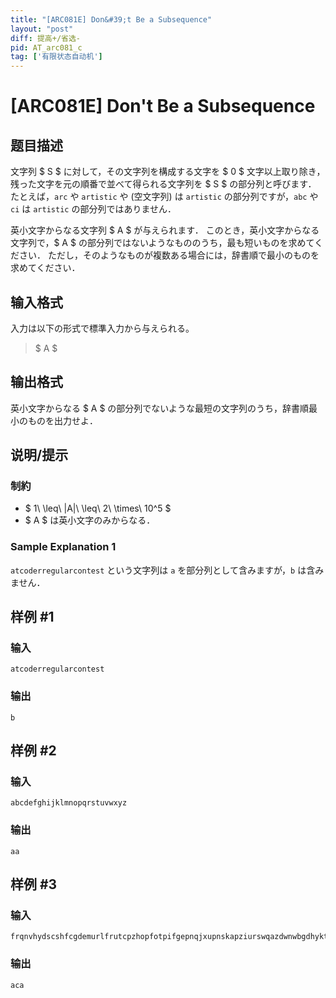 ```yaml
---
title: "[ARC081E] Don&#39;t Be a Subsequence"
layout: "post"
diff: 提高+/省选-
pid: AT_arc081_c
tag: ['有限状态自动机']
---
```


# [ARC081E] Don&#39;t Be a Subsequence

## 题目描述

[problemUrl]: https://atcoder.jp/contests/arc081/tasks/arc081_c

文字列 $ S $ に対して，その文字列を構成する文字を $ 0 $ 文字以上取り除き，残った文字を元の順番で並べて得られる文字列を $ S $ の部分列と呼びます． たとえば，`arc` や `artistic` や (空文字列) は `artistic` の部分列ですが，`abc` や `ci` は `artistic` の部分列ではありません．

英小文字からなる文字列 $ A $ が与えられます． このとき，英小文字からなる文字列で，$ A $ の部分列ではないようなもののうち，最も短いものを求めてください． ただし，そのようなものが複数ある場合には，辞書順で最小のものを求めてください．

## 输入格式

入力は以下の形式で標準入力から与えられる。

> $ A $

## 输出格式

英小文字からなる $ A $ の部分列でないような最短の文字列のうち，辞書順最小のものを出力せよ．

## 说明/提示

### 制約

- $ 1\ \leq\ |A|\ \leq\ 2\ \times\ 10^5 $
- $ A $ は英小文字のみからなる．

### Sample Explanation 1

`atcoderregularcontest` という文字列は `a` を部分列として含みますが，`b` は含みません．

## 样例 #1

### 输入

```
atcoderregularcontest
```

### 输出

```
b
```

## 样例 #2

### 输入

```
abcdefghijklmnopqrstuvwxyz
```

### 输出

```
aa
```

## 样例 #3

### 输入

```
frqnvhydscshfcgdemurlfrutcpzhopfotpifgepnqjxupnskapziurswqazdwnwbgdhyktfyhqqxpoidfhjdakoxraiedxskywuepzfniuyskxiyjpjlxuqnfgmnjcvtlpnclfkpervxmdbvrbrdn
```

### 输出

```
aca
```

